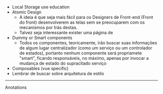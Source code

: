 - Local Storage use education
- Atomic Design
  - A ideia é que seja mais fácil para os Designers de Front-end (Front do front) desenvolverem as telas sem se preocuparem com os mecanismos por trás destas.
  - Talvez seja interessante exister uma página de
- Dummy or Smart components
  - Todos os componentes, teoricamente, irão buscar suas informações de algum lugar centralizador (como um serviço ou um controlador de estados), portanto nenhum componente será propriamete "smart", ficando responsáveis, no máximo, apenas por invocar a mudança de estado do supracitado serviço
- Composables (vue specific)
- Lembrar de buscar sobre arquitetura de estilo

---

Anotations
